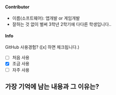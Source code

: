 #### Contributor
- 이름(소프트웨어): 앱개발 or 게임개발
- 잘하는 것 없이 벌써 3학년 2학기에 다다른 학생입니다..
#### Info

GitHub 사용경험? ([x] 하면 체크됩니다.)
- [ ] 처음 사용
- [x] 조금 사용
- [ ] 자주 사용

가장 기억에 남는 내용과 그 이유는? 
- 
